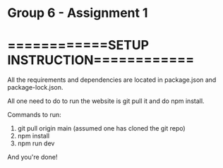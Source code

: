 # Group 6 - Assignment 1

============SETUP INSTRUCTION============
=========================================



All the requirements and dependencies are located in package.json and package-lock.json.

All one need to do to run the website is git pull it and do npm install.

Commands to run:

1. git pull origin main     (assumed one has cloned the git repo)
2. npm install
3. npm run dev



And you're done!
